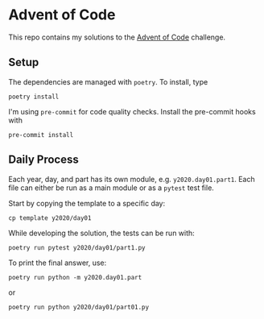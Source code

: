 # Advent of Code

This repo contains my solutions to the [Advent of Code](https://adventofcode.com) challenge.

## Setup
The dependencies are managed with `poetry`.
To install, type

```poetry install```

I'm using `pre-commit` for code quality checks.
Install the pre-commit hooks with

```pre-commit install```

## Daily Process

Each year, day, and part has its own module, e.g. `y2020.day01.part1`.
Each file can either be run as a main module or as a `pytest` test file.

Start by copying the template to a specific day:

```
cp template y2020/day01
```

While developing the solution, the tests can be run with:

```
poetry run pytest y2020/day01/part1.py
```

To print the final answer, use:

```
poetry run python -m y2020.day01.part
```

or

```
poetry run python y2020/day01/part01.py
```
